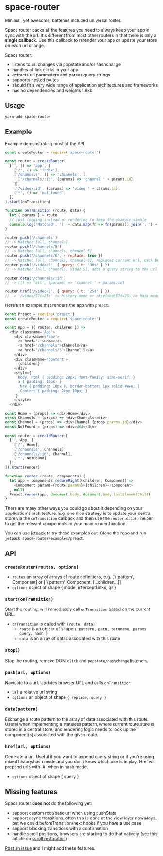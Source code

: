 # space-router

Minimal, yet awesome, batteries included universal router.

Space router packs all the features you need to always keep your app in sync with the url. It's different from most other routers in that there is only a **single callback**. Use this callback to rerender your app or update your store on each url change.

Space router:

- listens to url changes via popstate and/or hashchange
- handles all link clicks in your app
- extracts url parameters and parses query strings
- supports nested routes
- should fit a very wide range of application architectures and frameworks
- has no dependencies and weights 1.8kb

## Usage

    yarn add space-router

## Example

Example demonstrating most of the API.

```js
const createRouter = require('space-router')

const router = createRouter(
  ['', () => 'app', [
    ['/', () => 'index'],
    ['/channels', () => 'channels', [
      ['/channels/:id', (params) => 'channel ' + params.id]
    ]],
    ['/video/:id', (params) => 'video ' + params.id],
    ['*', () => 'not found']
  ]]
).start(onTransition)

function onTransition (route, data) {
  let { params } = route
  // just logging instead of rendering to keep the example simple
  console.log('Matched', '[' + data.map(fn => fn(params)).join(', ') + ']')
}

router.push('/channels')
// -> Matched [all, channels]
router.push('/channels/5')
// -> Matched [all, channels, channel 5]
router.push('/channels/6', { replace: true })
// -> Matched [all, channels, channel 6], replaces current url, back button goes to /channels
router.push('/video/5', { query: { t: '30s' } })
// -> Matched [all, channels, video 5], adds a query string to the url /video/5?t=30s

router.data('/channels/:id')
// -> [() => 'all', (params) => 'channel ' + params.id]

router.href('/video/5', { query: { t: '25s' } })
// -> '/video/5?t=25s' in history mode or /#/video/5?t=25s in hash mode
```

Here's an example that renders the app with `preact`.

```js
const Preact = require('preact')
const createRouter = require('space-router')

const App = ({ router, children }) =>
  <div className='App'>
    <div className='Nav'>
      <a href='/'>Home</a>
      <a href='/channels'>Channels</a>
      <a href='/channels/5'>Channel 5</a>
    </div>
    <div className='Content'>
      {children}
    </div>
    <style>{`
      body, html { padding: 20px; font-family: sans-serif; }
      a { padding: 10px; }
      .Nav { padding: 10px 0; border-bottom: 1px solid #eee; }
      .Content { padding: 20px 10px; }
    `}
    </style>
  </div>

const Home = (props) => <div>Home</div>
const Channels = (props) => <div>Channels</div>
const Channel = (props) => <div>Channel {props.params.id}</div>
const NotFound = (props) => <div>404</div>

const router = createRouter([
  ['', App, [
    ['/', Home],
    ['/channels', Channels],
    ['/channels/:id', Channel],
    ['*', NotFound]
  ]]
]).start(render)

function render (route, components) {
  let app = components.reduceRight((children, Component) =>
    <Component params={route.params}>{children}</Component>
  , null)
  Preact.render(app, document.body, document.body.lastElementChild)
}
```

There are many other ways you could go about it depending on your application's architecture. E.g. one nice strategy is to update your central store via the `onTransition` callback and then use the `router.data()` helper to get the relevant components in your main render function.

You can use [jetpack](https://github.com/KidkArolis/jetpack) to try these examples out. Clone the repo and run `jetpack space-router/examples/preact`.

## API

### `createRouter(routes, options)`

* `routes` an array of arrays of route definitions, e.g. ['/:pattern', Component] or ['/:pattern', Component, [...children...]]
* `options` object of shape { mode, interceptLinks, qs }

### `start(onTransition)`

Start the routing, will immediately call `onTransition` based on the current URL.

* `onTransition` is called with `(route, data)`
  - `route` is an object of shape `{ pattern, path, pathname, params, query, hash }`
  - `data` is an array of datas associated with this route

### `stop()`

Stop the routing, remove DOM `click` and `popstate/hashchange` listeners.

### `push(url, options)`

Navigate to a url. Updates browser URL and calls `onTransition`.

- `url` a relative url string
- `options` an object of shape `{ replace, query }`

### `data(pattern)`

Exchange a route pattern to the array of data associated with this route. Useful when implementing a stateless pattern, where current route state is stored in a central store, and rendering logic needs to look up the component(s) associated with the given route.

### `href(url, options)`

Generate a url. Useful if you want to append query string or if you're using mixed history/hash mode and you don't know which one is in play. Href will prepend urls with '#' when in hash mode.

* `options` object of shape { query }

## Missing features

Space router **does not** do the following yet:

- support custom root/base url when using pushState
- support async transitions, often this is done at the view layer nowadays, but we could beforeTransition/next hooks if you have a use case
- support blocking transitions with a confirmation
- handle scroll positions, browsers are starting to do that natively (see this article on [scroll restoration](https://reacttraining.com/react-router/web/guides/scroll-restoration))

[Post an issue](https://github.com/KidkArolis/space-router/issues/new) and I might add these features.

